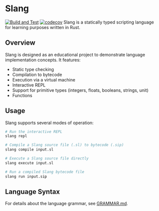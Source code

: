# Slang

[![Build and Test](https://github.com/FrederikTobner/slang/actions/workflows/build_and_test.yaml/badge.svg)](https://github.com/FrederikTobner/slang/actions/workflows/build_and_test.yaml)
[![codecov](https://codecov.io/gh/FrederikTobner/slang/graph/badge.svg?token=QDl7nyHWUn)](https://codecov.io/gh/FrederikTobner/slang)
Slang is a statically typed scripting language for learning purposes written in Rust.

## Overview

Slang is designed as an educational project to demonstrate language implementation concepts. It features:

- Static type checking
- Compilation to bytecode
- Execution via a virtual machine
- Interactive REPL
- Support for primitive types (integers, floats, booleans, strings, unit)
- Functions

## Usage

Slang supports several modes of operation:

```bash
# Run the interactive REPL
slang repl

# Compile a Slang source file (.sl) to bytecode (.sip)
slang compile input.sl

# Execute a Slang source file directly
slang execute input.sl

# Run a compiled Slang bytecode file
slang run input.sip
```

## Language Syntax

For details about the language grammar, see [GRAMMAR.md](GRAMMAR.md).
